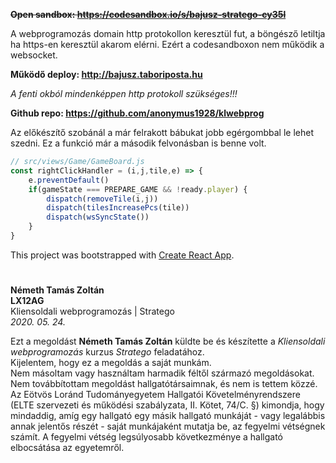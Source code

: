 
**~~Open sandbox: https://codesandbox.io/s/bajusz-stratego-cy35l~~**

A webprogramozás domain http protokollon keresztül fut, a böngésző letiltja ha https-en keresztül akarom elérni. Ezért a codesandboxon nem működik a websocket.

**Működő deploy: http://bajusz.taboriposta.hu**

_A fenti okból mindenképpen http protokoll szükséges!!!_

**Github repo: https://github.com/anonymus1928/klwebprog**

Az előkészítő szobánál a már felrakott bábukat jobb egérgombbal le lehet szedni. Ez a funkció már a második felvonásban is benne volt.

```javascript
// src/views/Game/GameBoard.js
const rightClickHandler = (i,j,tile,e) => {
    e.preventDefault()
    if(gameState === PREPARE_GAME && !ready.player) {
        dispatch(removeTile(i,j))
        dispatch(tilesIncreasePcs(tile))
        dispatch(wsSyncState())
    }
}
```

This project was bootstrapped with [Create React App](https://github.com/facebook/create-react-app).

#

**Németh Tamás Zoltán**  
**LX12AG**  
Kliensoldali webprogramozás | Stratego  
*2020. 05. 24.*  

Ezt a megoldást **Németh Tamás Zoltán** küldte be és készítette a *Kliensoldali webprogramozás* kurzus *Stratego* feladatához.  
Kijelentem, hogy ez a megoldás a saját munkám.  
Nem másoltam vagy használtam harmadik féltől származó megoldásokat.  
Nem továbbítottam megoldást hallgatótársaimnak, és nem is tettem közzé.  
Az Eötvös Loránd Tudományegyetem Hallgatói Követelményrendszere (ELTE szervezeti és működési szabályzata, II. Kötet, 74/C. §) kimondja, 
hogy mindaddig, amíg egy hallgató egy másik hallgató munkáját - vagy legalábbis annak jelentős részét - saját munkájaként mutatja be, 
az fegyelmi vétségnek számít. A fegyelmi vétség legsúlyosabb következménye a hallgató elbocsátása az egyetemről.
